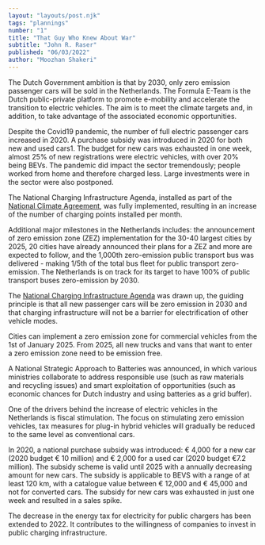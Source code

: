 ```yaml
---
layout: "layouts/post.njk"
tags: "plannings"
number: "1"
title: "That Guy Who Knew About War"
subtitle: "John R. Raser"
published: "06/03/2022"
author: "Moozhan Shakeri"
---
```


The Dutch Government ambition is that by 2030, only zero emission passenger cars will be sold in the Netherlands. The Formula E-Team is the Dutch public-private platform to promote e-mobility and accelerate the transition to electric vehicles. The aim is to meet the climate targets and, in addition, to take advantage of the associated economic opportunities.

Despite the Covid19 pandemic, the number of full electric passenger cars increased in 2020. A purchase subsidy was introduced in 2020 for both new and used cars1. The budget for new cars was exhausted in one week, almost 25% of new registrations were electric vehicles, with over 20% being BEVs. The pandemic did impact the sector tremendously; people worked from home and therefore charged less. Large investments were in the sector were also postponed.

The National Charging Infrastructure Agenda, installed as part of the [National Climate Agreement](https://www.government.nl/documents/reports/2019/06/28/climate-agreement), was fully implemented, resulting in an increase of the number of charging points installed per month.

Additional major milestones in the Netherlands includes: the announcement of zero emission zone (ZEZ) implementation for the 30-40 largest cities by 2025, 20 cities have already announced their plans for a ZEZ and more are expected to follow, and the 1,000th zero-emission public transport bus was delivered - making 1/5th of the total bus fleet for public transport zero-emission. The Netherlands is on track for its target to have 100% of public transport buses zero-emission by 2030.

The [National Charging Infrastructure Agenda](https://english.rvo.nl/sites/default/files/2020/10/Factsheet%20The%20National%20Charging%20Infrastructure%20Agenda.pdf) was drawn up, the guiding principle is that all new passenger cars will be zero emission in 2030 and that charging infrastructure will not be a barrier for electrification of other vehicle modes.

Cities can implement a zero emission zone for commercial vehicles from the 1st of January 2025. From 2025, all new trucks and vans that want to enter a zero emission zone need to be emission free.

A National Strategic Approach to Batteries was announced, in which various ministries collaborate to address responsible use (such as raw materials and recycling issues) and smart exploitation of opportunities (such as economic chances for Dutch industry and using batteries as a grid buffer).

One of the drivers behind the increase of electric vehicles in the Netherlands is fiscal stimulation. The focus on stimulating zero emission vehicles, tax measures for plug-in hybrid vehicles will gradually be reduced to the same level as conventional cars.

In 2020, a national purchase subsidy was introduced: € 4,000 for a new car (2020 budget € 10 million) and € 2,000 for a used car (2020 budget €7.2 million). The subsidy scheme is valid until 2025 with a annually decreasing amount for new cars. The subsidy is applicable to BEVS with a range of at least 120 km, with a catalogue value between € 12,000 and € 45,000 and not for converted cars. The subsidy for new cars was exhausted in just one week and resulted in a sales spike.

The decrease in the energy tax for electricity for public chargers has been extended to 2022. It contributes to the willingness of companies to invest in public charging infrastructure.
